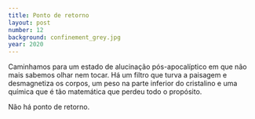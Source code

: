 ```yaml
---
title: Ponto de retorno
layout: post
number: 12
background: confinement_grey.jpg
year: 2020
---
```


Caminhamos para um estado de alucinação pós-apocalíptico em que não mais sabemos olhar nem tocar. Há um filtro que turva a paisagem e desmagnetiza os corpos, um peso na parte inferior do cristalino e uma química que é tão matemática que perdeu todo o propósito.

Não há ponto de retorno.